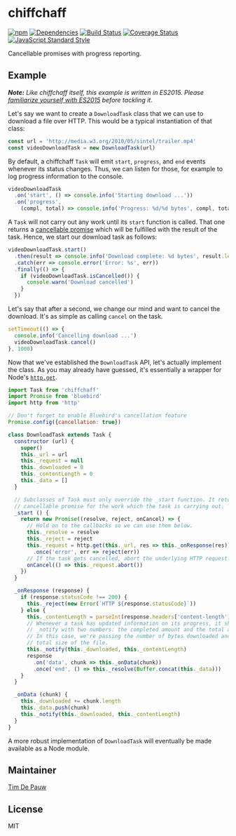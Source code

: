 # chiffchaff

[![npm](https://img.shields.io/npm/v/chiffchaff.svg)](https://www.npmjs.com/package/chiffchaff) [![Dependencies](https://img.shields.io/david/zentrick/chiffchaff.svg)](https://david-dm.org/zentrick/chiffchaff) [![Build Status](https://img.shields.io/travis/zentrick/chiffchaff.svg)](https://travis-ci.org/zentrick/chiffchaff) [![Coverage Status](https://img.shields.io/coveralls/zentrick/chiffchaff.svg)](https://coveralls.io/r/zentrick/chiffchaff) [![JavaScript Standard Style](https://img.shields.io/badge/code%20style-standard-brightgreen.svg)](https://github.com/feross/standard)

Cancellable promises with progress reporting.

## Example

_**Note:** Like chiffchaff itself, this example is written in ES2015. Please
[familiarize yourself with ES2015](https://babeljs.io/docs/learn-es2015/) before
tackling it._

Let's say we want to create a `DownloadTask` class that we can use to download
a file over HTTP. This would be a typical instantiation of that class:

```js
const url = 'http://media.w3.org/2010/05/sintel/trailer.mp4'
const videoDownloadTask = new DownloadTask(url)
```

By default, a chiffchaff `Task` will emit `start`, `progress`, and `end` events
whenever its status changes. Thus, we can listen for those, for example to log
progress information to the console.

```js
videoDownloadTask
  .on('start', () => console.info('Starting download ...'))
  .on('progress',
    (compl, total) => console.info('Progress: %d/%d bytes', compl, total))
```

A `Task` will not carry out any work until its `start` function is called. That
one returns a
[cancellable promise](http://bluebirdjs.com/docs/api/cancellation.html)
which will be fulfilled with the result of the task. Hence, we start our
download task as follows:

```js
videoDownloadTask.start()
  .then(result => console.info('Download complete: %d bytes', result.length))
  .catch(err => console.error('Error: %s', err))
  .finally(() => {
    if (videoDownloadTask.isCancelled()) {
      console.warn('Download cancelled')
    }
  })
```

Let's say that after a second, we change our mind and want to cancel the
download. It's as simple as calling `cancel` on the task.

```js
setTimeout(() => {
  console.info('Cancelling download ...')
  videoDownloadTask.cancel()
}, 1000)
```

Now that we've established the `DownloadTask` API, let's actually implement the
class. As you may already have guessed, it's essentially a wrapper for Node's
[`http.get`](https://nodejs.org/api/http.html#http_http_get_options_callback).

```js
import Task from 'chiffchaff'
import Promise from 'bluebird'
import http from 'http'

// Don't forget to enable Bluebird's cancellation feature
Promise.config({cancellation: true})

class DownloadTask extends Task {
  constructor (url) {
    super()
    this._url = url
    this._request = null
    this._downloaded = 0
    this._contentLength = 0
    this._data = []
  }

  // Subclasses of Task must only override the _start function. It returns a
  // cancellable promise for the work which the task is carrying out.
  _start () {
    return new Promise((resolve, reject, onCancel) => {
      // Hold on to the callbacks so we can use them below.
      this._resolve = resolve
      this._reject = reject
      this._request = http.get(this._url, res => this._onResponse(res))
        .once('error', err => reject(err))
      // If the task gets cancelled, abort the underlying HTTP request.
      onCancel(() => this._request.abort())
    })
  }

  _onResponse (response) {
    if (response.statusCode !== 200) {
      this._reject(new Error(`HTTP ${response.statusCode}`))
    } else {
      this._contentLength = parseInt(response.headers['content-length'], 10)
      // Whenever a task has updated information on its progress, it should call
      // _notify with two numbers: the completed amount and the total amount.
      // In this case, we're passing the number of bytes downloaded and the
      // total size of the file.
      this._notify(this._downloaded, this._contentLength)
      response
        .on('data', chunk => this._onData(chunk))
        .once('end', () => this._resolve(Buffer.concat(this._data)))
    }
  }

  _onData (chunk) {
    this._downloaded += chunk.length
    this._data.push(chunk)
    this._notify(this._downloaded, this._contentLength)
  }
}
```

A more robust implementation of `DownloadTask` will eventually be made available
as a Node module.

## Maintainer

[Tim De Pauw](https://github.com/timdp)

## License

MIT
